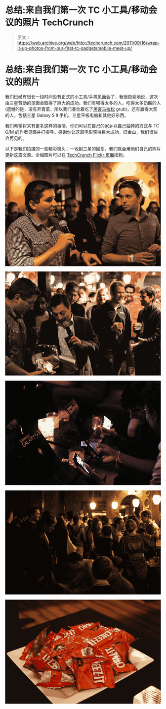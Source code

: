 # 总结:来自我们第一次 TC 小工具/移动会议的照片 TechCrunch

> 原文：<https://web.archive.org/web/http://techcrunch.com/2011/09/16/wrap-it-up-photos-from-our-first-tc-gadgetsmobile-meet-up/>

# 总结:来自我们第一次 TC 小工具/移动会议的照片

我们已经有很长一段时间没有正式的小工具/手机见面会了，我很自豪地说，这次由三星赞助的见面会取得了巨大的成功。我们有喝得太多的人，吃得太多奶酪的人(遗憾的是，没有开胃菜，所以我们凑合着吃了[黑客马拉松](https://web.archive.org/web/20230204123902/https://techcrunch.com/search/Hackathon) grub)，还有赢得大奖的人，包括三星 Galaxy S II 手机、三星平板电脑和其他好东西。

我们希望将来有更多这样的事情，你们可以在自己的家乡以自己独特的方式与 TC G/M 的作者见面并打招呼。感谢你让这部电影获得巨大成功，旧金山，我们很快会再见的。

以下是我们拍摄的一些精彩镜头；一收到三星的回复，我们就会用他们自己的照片更新这篇文章。全幅图片可以在 [TechCrunch Flickr 页面](https://web.archive.org/web/20230204123902/http://www.flickr.com/photos/techcrunch/sets/72157627684901438/)找到。

![](img/29592272344a5a5b1ff0f18dba7fa5f2.png "meetup-3149-4")

![](img/ebf1e7b47650ed41b0b1f8deb15374d3.png "meetup-3156-7")

![](img/ba482a87dc28b015ecf01b0b2f38233d.png "meetup-3177-15")

![](img/bad29a2cba60a93ea580a36dcf8ad422.png "meetup-3174-14")

![](img/18afd8375e0c8f4f70cda64645ae4a83.png "meetup-3171-13")
